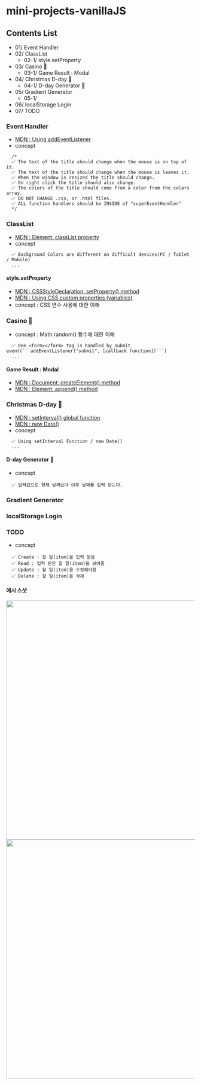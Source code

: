 # mini-projects-vanillaJS

## Contents List
- 01/ Event Handler
- 02/ ClassList
  * 02-1/ style.setProperty
- 03/ Casino 🎲
  * 03-1/ Game Result : Modal
- 04/ Christmas D-day 🎄
  * 04-1/ D-day Generator 📆
- 05/ Gradient Generator
  * 05-1/ 
- 06/ localStorage Login
- 07/ TODO

### Event Handler
- [MDN : Using addEventListener](https://developer.mozilla.org/en-US/docs/Learn/JavaScript/Building_blocks/Events#using_addeventlistener)
- concept
```
  /*
  ✅ The text of the title should change when the mouse is on top of it.
  ✅ The text of the title should change when the mouse is leaves it.
  ✅ When the window is resized the title should change.
  ✅ On right click the title should also change.
  ✅ The colors of the title should come from a color from the colors array.
  ✅ DO NOT CHANGE .css, or .html files.
  ✅ ALL function handlers should be INSIDE of "superEventHandler"
  */
```

### ClassList
- [MDN : Element: classList property](https://developer.mozilla.org/en-US/docs/Web/API/Element/classList)
- concept
```
  ✅ Background Colors are different on difficult devices(PC / Tablet / Mobile)
  ...
```

#### style.setProperty
- [MDN : CSSStyleDeclaration: setProperty() method](https://developer.mozilla.org/en-US/docs/Web/API/CSSStyleDeclaration/setProperty)
- [MDN : Using CSS custom properties (variables)](https://developer.mozilla.org/en-US/docs/Web/CSS/Using_CSS_custom_properties)
- concept : CSS 변수 사용에 대한 이해

### Casino 🎲
- concept : Math.random() 함수에 대한 이해
```
  ✅ One <form></form> tag is handled by submit event(```addEventListener("submit", [callback function])```)
  ...
```

#### Game Result : Modal
- [MDN : Document: createElement() method](https://developer.mozilla.org/en-US/docs/Web/API/Document/createElement)
- [MDN : Element: append() method](https://developer.mozilla.org/en-US/docs/Web/API/Element/append)

### Christmas D-day 🎄
- [MDN : setInterval() global function](https://developer.mozilla.org/en-US/docs/Web/API/setInterval)
- [MDN : new Date()](https://developer.mozilla.org/en-US/docs/Web/JavaScript/Reference/Global_Objects/Date)
- concept
```
  ✅ Using setInterval Function / new Date()
  ...
```

#### D-day Generator 📆
- concept
```
  ✅ 입력값으로 현재 날짜보다 이후 날짜를 입력 받는다. 
```

### Gradient Generator

### localStorage Login

### TODO
- concept
```
  ✅ Create : 할 일(item)을 입력 받음
  ✅ Read : 입력 받은 할 일(item)을 보여줌
  ✅ Update : 할 일(item)을 수정해야함
  ✅ Delete : 할 일(item)을 삭제
```

#### 예시 스샷
<img src="https://user-images.githubusercontent.com/90609686/175784394-0a3b9661-7dbb-48e8-b292-f2ecdf5dc820.jpg" width="640px">
<img src="https://user-images.githubusercontent.com/90609686/175784489-90d291da-f868-40bb-94d2-de5cf80efd5d.jpg" width="640px">

